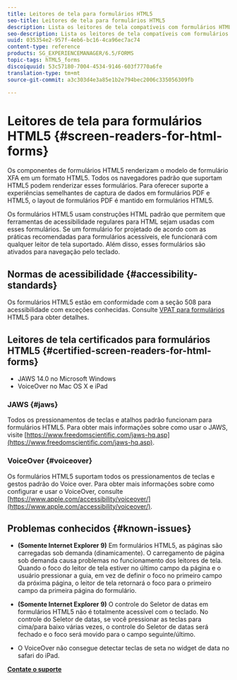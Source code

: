 ```yaml
---
title: Leitores de tela para formulários HTML5
seo-title: Leitores de tela para formulários HTML5
description: Lista os leitores de tela compatíveis com formulários HTML5.
seo-description: Lista os leitores de tela compatíveis com formulários HTML5.
uuid: 035354e2-957f-4eb6-bc16-4ca96ec7ac74
content-type: reference
products: SG_EXPERIENCEMANAGER/6.5/FORMS
topic-tags: hTML5_forms
discoiquuid: 53c57180-7004-4534-9146-603f7770a6fe
translation-type: tm+mt
source-git-commit: a3c303d4e3a85e1b2e794bec2006c335056309fb

---
```



# Leitores de tela para formulários HTML5 {#screen-readers-for-html-forms}

Os componentes de formulários HTML5 renderizam o modelo de formulário XFA em um formato HTML5. Todos os navegadores padrão que suportam HTML5 podem renderizar esses formulários. Para oferecer suporte a experiências semelhantes de captura de dados em formulários PDF e HTML5, o layout de formulários PDF é mantido em formulários HTML5.

Os formulários HTML5 usam construções HTML padrão que permitem que ferramentas de acessibilidade regulares para HTML sejam usadas com esses formulários. Se um formulário for projetado de acordo com as práticas recomendadas para formulários acessíveis, ele funcionará com qualquer leitor de tela suportado. Além disso, esses formulários são ativados para navegação pelo teclado.

## Normas de acessibilidade {#accessibility-standards}

Os formulários HTML5 estão em conformidade com a seção 508 para acessibilidade com exceções conhecidas. Consulte [VPAT para formulários](https://www.adobe.com/mena_en/accessibility/compliance/livecycle-mobile-forms-es4-section-508-vpat.html) HTML5 para obter detalhes.

## Leitores de tela certificados para formulários HTML5 {#certified-screen-readers-for-html-forms}

* JAWS 14.0 no Microsoft Windows
* VoiceOver no Mac OS X e iPad

### JAWS {#jaws}

Todos os pressionamentos de teclas e atalhos padrão funcionam para formulários HTML5. Para obter mais informações sobre como usar o JAWS, visite [https://www.freedomscientific.com/jaws-hq.asp](https://www.freedomscientific.com/jaws-hq.asp).

### VoiceOver {#voiceover}

Os formulários HTML5 suportam todos os pressionamentos de teclas e gestos padrão do Voice over. Para obter mais informações sobre como configurar e usar o VoiceOver, consulte [https://www.apple.com/accessibility/voiceover/](https://www.apple.com/accessibility/voiceover/).

## Problemas conhecidos {#known-issues}

* **(Somente Internet Explorer 9)** Em formulários HTML5, as páginas são carregadas sob demanda (dinamicamente). O carregamento de página sob demanda causa problemas no funcionamento dos leitores de tela. Quando o foco do leitor de tela estiver no último campo da página e o usuário pressionar a guia, em vez de definir o foco no primeiro campo da próxima página, o leitor de tela retornará o foco para o primeiro campo da primeira página do formulário.
* **(Somente Internet Explorer 9)** O controle do Seletor de datas em formulários HTML5 não é totalmente acessível com o teclado. No controle do Seletor de datas, se você pressionar as teclas para cima/para baixo várias vezes, o controle do Seletor de datas será fechado e o foco será movido para o campo seguinte/último.

* O VoiceOver não consegue detectar teclas de seta no widget de data no safari do iPad.

**[Contate o suporte](https://www.adobe.com/account/sign-in.supportportal.html)**
